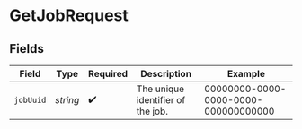 # GetJobRequest


## Fields

| Field                                | Type                                 | Required                             | Description                          | Example                              |
| ------------------------------------ | ------------------------------------ | ------------------------------------ | ------------------------------------ | ------------------------------------ |
| `jobUuid`                            | *string*                             | :heavy_check_mark:                   | The unique identifier of the job.    | 00000000-0000-0000-0000-000000000000 |
